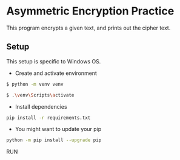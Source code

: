 # Asymmetric Encryption Practice

This program encrypts a given text, and prints out the cipher text.

## Setup

This setup is specific to Windows OS.

- Create and activate environment

```sh
$ python -m venv venv
```

```sh
$ .\venv\Scripts\activate
```

- Install dependencies

```sh
pip install -r requirements.txt
```

- You might want to update your pip

```sh
python -m pip install --upgrade pip
```

RUN
